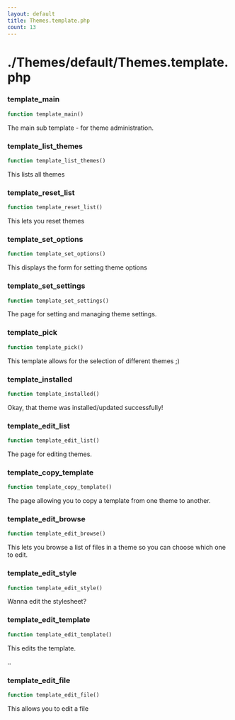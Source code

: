 ```yaml
---
layout: default
title: Themes.template.php
count: 13
---
```


# ./Themes/default/Themes.template.php

### template_main

```php
function template_main()
```
The main sub template - for theme administration.




### template_list_themes

```php
function template_list_themes()
```
This lists all themes




### template_reset_list

```php
function template_reset_list()
```
This lets you reset themes




### template_set_options

```php
function template_set_options()
```
This displays the form for setting theme options




### template_set_settings

```php
function template_set_settings()
```
The page for setting and managing theme settings.




### template_pick

```php
function template_pick()
```
This template allows for the selection of different themes ;)




### template_installed

```php
function template_installed()
```
Okay, that theme was installed/updated successfully!




### template_edit_list

```php
function template_edit_list()
```
The page for editing themes.




### template_copy_template

```php
function template_copy_template()
```
The page allowing you to copy a template from one theme to another.




### template_edit_browse

```php
function template_edit_browse()
```
This lets you browse a list of files in a theme so you can choose which one to edit.




### template_edit_style

```php
function template_edit_style()
```
Wanna edit the stylesheet?




### template_edit_template

```php
function template_edit_template()
```
This edits the template.

..


### template_edit_file

```php
function template_edit_file()
```
This allows you to edit a file




